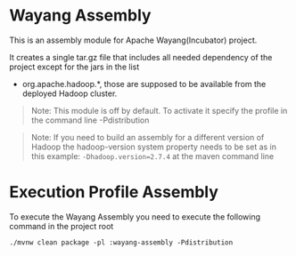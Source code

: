 # Wayang Assembly
This is an assembly module for Apache Wayang(Incubator) project.

It creates a single tar.gz file that includes all needed dependency of the project
except for the jars in the list

- org.apache.hadoop.*, those are supposed to be available from the deployed Hadoop cluster.

> Note: This module is off by default. To activate it specify the profile in the command line
-Pdistribution

> Note: If you need to build an assembly for a different version of Hadoop the
> hadoop-version system property needs to be set as in this example: `-Dhadoop.version=2.7.4` at the 
> maven command line


# Execution Profile Assembly

To execute the Wayang Assembly you need to execute the following command in the project root

```shell
./mvnw clean package -pl :wayang-assembly -Pdistribution
```